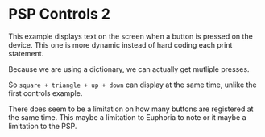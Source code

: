 # PSP Controls 2

This example displays text on the screen when a button is pressed on the device. This one is more dynamic instead of hard coding each print statement.

Because we are using a dictionary, we can actually get mutliple presses. 

So `square + triangle + up + down` can display at the same time, unlike the first controls example.

There does seem to be a limitation on how many buttons are registered at the same time. This maybe a limitation to Euphoria to note or it maybe a limitation to the PSP.
